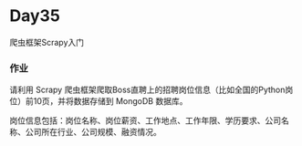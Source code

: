 # Day35
爬虫框架Scrapy入门

### 作业

请利用 Scrapy 爬虫框架爬取Boss直聘上的招聘岗位信息（比如全国的Python岗位）前10页，并将数据存储到 MongoDB 数据库。

岗位信息包括：岗位名称、岗位薪资、工作地点、工作年限、学历要求、公司名称、公司所在行业、公司规模、融资情况。